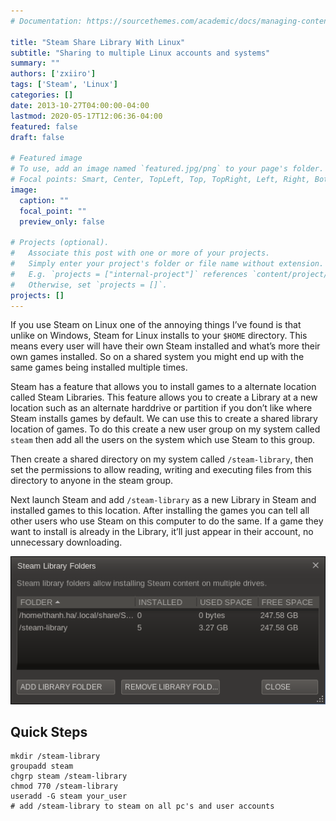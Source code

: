 ```yaml
---
# Documentation: https://sourcethemes.com/academic/docs/managing-content/

title: "Steam Share Library With Linux"
subtitle: "Sharing to multiple Linux accounts and systems"
summary: ""
authors: ['zxiiro']
tags: ['Steam', 'Linux']
categories: []
date: 2013-10-27T04:00:00-04:00
lastmod: 2020-05-17T12:06:36-04:00
featured: false
draft: false

# Featured image
# To use, add an image named `featured.jpg/png` to your page's folder.
# Focal points: Smart, Center, TopLeft, Top, TopRight, Left, Right, BottomLeft, Bottom, BottomRight.
image:
  caption: ""
  focal_point: ""
  preview_only: false

# Projects (optional).
#   Associate this post with one or more of your projects.
#   Simply enter your project's folder or file name without extension.
#   E.g. `projects = ["internal-project"]` references `content/project/deep-learning/index.md`.
#   Otherwise, set `projects = []`.
projects: []
---
```


If you use Steam on Linux one of the annoying things I’ve found is that unlike
on Windows, Steam for Linux installs to your ``$HOME`` directory. This means
every user will have their own Steam installed and what’s more their own games
installed. So on a shared system you might end up with the same games being
installed multiple times.

Steam has a feature that allows you to install games to a alternate location
called Steam Libraries. This feature allows you to create a Library at a new
location such as an alternate harddrive or partition if you don’t like where
Steam installs games by default. We can use this to create a shared library
location of games. To do this create a new user group on my system called
``steam`` then add all the users on the system which use Steam to this group.

Then create a shared directory on my system called ``/steam-library``, then
set the permissions to allow reading, writing and executing files from this
directory to anyone in the steam group.

Next launch Steam and add ``/steam-library`` as a new Library in Steam and
installed games to this location. After installing the games you can tell all
other users who use Steam on this computer to do the same. If a game they want
to install is already in the Library, it’ll just appear in their account, no
unnecessary downloading.

![Steam Libraries](/img/steam-share-library.png)

## Quick Steps


    mkdir /steam-library
    groupadd steam
    chgrp steam /steam-library
    chmod 770 /steam-library
    useradd -G steam your_user
    # add /steam-library to steam on all pc's and user accounts
